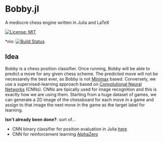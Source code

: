 # Bobby.jl
A mediocre chess engine written in Julia and LaTeX

[![License: MIT](https://img.shields.io/badge/License-MIT-yellow.svg)](https://opensource.org/licenses/MIT)

\*nix: [![Build Status](https://travis-ci.org/alemelis/Bobby.jl.svg?branch=master)](https://travis-ci.org/alemelis/Bobby.jl)

## Idea

Bobby is a chess position classifier. Once running, Bobby will be able to predict a move for any given chess scheme. The predicted move will not be necessarely the best ever, as Bobby is not [Minimax](https://en.wikipedia.org/wiki/Minimax) based. Conversely, we use a supervised-learning approach based on [Convolutional Neural Networks](https://medium.com/technologymadeeasy/the-best-explanation-of-convolutional-neural-networks-on-the-internet-fbb8b1ad5df8) (CNNs). CNNs are tipically used for image recognition and this is exactly how we are using them. Starting from a huge dataset of games, we can generate a 2D image of the chessboard for each move in a game and assign to that image the next move in the game as the target label for learning.

**Isn't already been done?**: sort of...

- CNN binary classifier for position evaluation in Julia [here](http://int8.io/chess-position-evaluation-with-convolutional-neural-networks-in-julia/)
- CNN for reinforcement learning [AlphaZero](https://www.chess.com/news/view/google-s-alphazero-destroys-stockfish-in-100-game-match)

